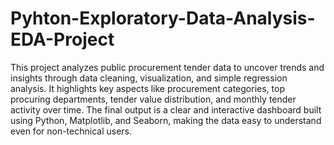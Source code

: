 # Pyhton-Exploratory-Data-Analysis-EDA-Project
This project analyzes public procurement tender data to uncover trends and insights through data cleaning, visualization, and simple regression analysis. It highlights key aspects like procurement categories, top procuring departments, tender value distribution, and monthly tender activity over time. 
The final output is a clear and interactive dashboard built using Python, Matplotlib, and Seaborn, making the data easy to understand even for non-technical users.
